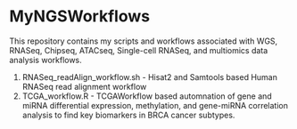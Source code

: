 # MyNGSWorkflows


This repository contains my scripts and workflows associated with WGS, RNASeq, Chipseq, ATACseq, Single-cell RNASeq, and multiomics data analysis workflows.

1. RNASeq_readAlign_workflow.sh - Hisat2 and Samtools based Human RNASeq read alignment workflow
2. TCGA_workflow.R - TCGAWorkflow based automnation of gene and miRNA differential expression, methylation, and gene-miRNA correlation analysis to find key biomarkers in BRCA cancer subtypes.
